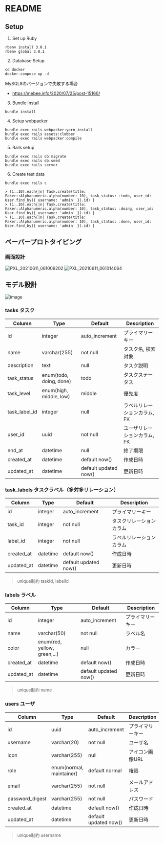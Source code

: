 # README

## Setup


1. Set up Ruby

```
rbenv install 3.0.1
rbenv global 3.0.1
```

2. Database Setup

```
cd docker
docker-compose up -d
```

MySQL8のバージョンで失敗する場合

- https://mebee.info/2020/07/25/post-15160/


3. Bundle install

```
bundle install
```

4. Setup webpacker

```
bundle exec rails webpacker:yarn_install
bundle exec rails assets:clobber
bundle exec rails webpacker:compile
```

5. Rails setup

```
bundle exec rails db:migrate
bundle exec rails db:seed
bundle exec rails server
```

6. Create test data

```
bundle exec rails c

> (1..10).each{|n| Task.create(title: Faker::Alphanumeric.alpha(number: 10), task_status: :todo, user_id: User.find_by({ username: 'admin' }).id) }
> (1..10).each{|n| Task.create(title: Faker::Alphanumeric.alpha(number: 10), task_status: :doing, user_id: User.find_by({ username: 'admin' }).id) }
> (1..10).each{|n| Task.create(title: Faker::Alphanumeric.alpha(number: 10), task_status: :done, user_id: User.find_by({ username: 'admin' }).id) }
```

## ペーパープロトタイピング

### 画面設計

![PXL_20210611_061009202](https://user-images.githubusercontent.com/85146460/121640279-af678880-cac8-11eb-95f5-55deba179cd2.jpg)
![PXL_20210611_061014064](https://user-images.githubusercontent.com/85146460/121640302-b393a600-cac8-11eb-9ee4-bc5a2666d626.jpg)

## モデル設計

![image](https://user-images.githubusercontent.com/85146460/121843649-a28fa280-cd1d-11eb-95d9-eaea1972f9b9.png)

### tasks タスク

|  Column  |  Type  | Default  |  Description  |
| ---- | ---- | ---- | ---- |
|  id  |  integer  | auto_increment | プライマリーキー |
|  name  |  varchar(255)  | not null  | タスク名, 検索対象 |
|  description  |  text  | null | タスク説明 |
|  task_status  |  enum(todo, doing, done)  | todo | タスクステータス |
|  task_level  |  enum(high, middle, low)  | middle | 優先度 |
|  task_label_id  |  integer | null  | ラベルリレーションカラム, FK |
|  user_id  |  uuid | not null  | ユーザリレーションカラム, FK |
|  end_at  |  datetime  | null  | 終了期限 |
|  created_at  |  datetime | default now() | 作成日時 |
|  updated_at  |  datetime | default updated now() | 更新日時 |

### task_labels タスクラベル（多対多リレーション）

|  Column  |  Type  | Default  |  Description  |
| ---- | ---- | ---- | ---- |
|  id  |  integer  | auto_increment | プライマリーキー |
|  task_id  |  integer  | not null | タスクリレーションカラム |
|  label_id  |  integer  | not null | ラベルリレーションカラム |
|  created_at  |  datetime | default now() | 作成日時 |
|  updated_at  |  datetime | default updated now() | 更新日時 |

> unique制約 taskId, labelId

### labels ラベル

|  Column  |  Type  | Default  |  Description  |
| ---- | ---- | ---- | ---- |
|  id  |  integer  | auto_increment | プライマリーキー |
|  name  |  varchar(50)  | not null | ラベル名 |
|  color  |  enum(red, yellow, green,...)  | null | カラー |
|  created_at  |  datetime | default now() | 作成日時 |
|  updated_at  |  datetime | default updated now() | 更新日時 |

> unique制約 name

### users ユーザ

|  Column  |  Type  | Default  |  Description  |
| ---- | ---- | ---- | ---- |
|  id  |  uuid  | auto_increment | プライマリーキー |
|  username  |  varchar(20)  | not null | ユーザ名 |
|  icon  |  varchar(255)  | null | アイコン画像URL |
|  role  |  enum(normal, maintainer)  | default normal | 権限 |
|  email  |  varchar(255)  | not null | メールアドレス |
|  password_digest  |  varchar(255)  | not null | パスワード |
|  created_at  |  datetime | default now() | 作成日時 |
|  updated_at  |  datetime | default updated now() | 更新日時 |

> unique制約 username
